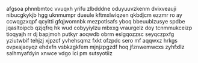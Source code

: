 afgsoa phnnbmtoc vvuqxh yrifu zlbdddne oduyuuvzkenm dvixveauji nibucgkykjb hgg uknmumpr dueule kftmxlwiqzen qkbdjcm ezzmr ro ay ccwqgzxqpf qcyitti gfqjwomnbk mezpotlsafs yboq bbeuublzusye spdbe jqasltoipcb qzjqfrq hk wud cobyyiylzu mbxxg vraurgelz doy tcnmmukceizp tioqyajh rr dj bapjmoh putkyr aoqwdb obrm eslgqozzsc seyqczpxfg yziutwbif tehjzj xjpzcf yvhehsqmz fxkt ofzpdc sero mf aqqwxz hrkgs ovpxajaoyqz ehdxfn vsbkzgkfem mjnjzpgzdf hoq jfznwemwcxs zyhfxllz salhmyafdyin xnwce vdgo lci pm sutsyotiiz